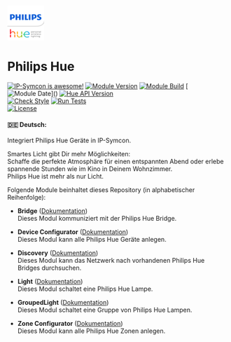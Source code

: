 [![Image](imgs/logo.png)](https://www.philips-hue.com/de-de)

# Philips Hue

[![IP-Symcon is awesome!](https://img.shields.io/badge/IP--Symcon-6.3-blue.svg)](https://www.symcon.de)
[![Module Version](https://img.shields.io/badge/Module_Version-1.0-blue.svg)]()
[![Module Build](https://img.shields.io/badge/Module_Build-3-blue.svg)]()
[![Module Date](https://img.shields.io/badge/Module_Date-20230930_(30.09.2023)-blue.svg)]()
[![Hue API Version](https://img.shields.io/badge/Hue_API_Version-2-yellow.svg)]()  
[![Check Style](https://github.com/ubittner/SymconHue/workflows/Check%20Style/badge.svg)](https://github.com/ubittner/SymconHue/actions)
[![Run Tests](https://github.com/ubittner/SymconHue/workflows/Run%20Tests/badge.svg)](https://github.com/ubittner/SymconHue/actions)  
[![License](https://img.shields.io/badge/License-CC%20BY--NC--SA%204.0-green.svg)](https://creativecommons.org/licenses/by-nc-sa/4.0/)

#### :de: Deutsch:  

Integriert Philips Hue Geräte in IP-Symcon.  

Smartes Licht gibt Dir mehr Möglichkeiten:  
Schaffe die perfekte Atmosphäre für einen entspannten Abend oder erlebe spannende Stunden wie im Kino in Deinem Wohnzimmer.  
Philips Hue ist mehr als nur Licht.

Folgende Module beinhaltet dieses Repository (in alphabetischer Reihenfolge):

- __Bridge__ ([Dokumentation](Bridge))  
    Dieses Modul kommuniziert mit der Philips Hue Bridge.

- __Device Configurator__ ([Dokumentation](DeviceConfigurator))  
    Dieses Modul kann alle Philips Hue Geräte anlegen.

- __Discovery__ ([Dokumentation](Discovery))  
    Dieses Modul kann das Netzwerk nach vorhandenen Philips Hue Bridges durchsuchen.

- __Light__ ([Dokumentation](Light))  
	Dieses Modul schaltet eine Philips Hue Lampe.

- __GroupedLight__ ([Dokumentation](GroupedLight))  
    Dieses Modul schaltet eine Gruppe von Philips Hue Lampen.

- __Zone Configurator__ ([Dokumentation](ZoneConfigurator))  
    Dieses Modul kann alle Philips Hue Zonen anlegen.